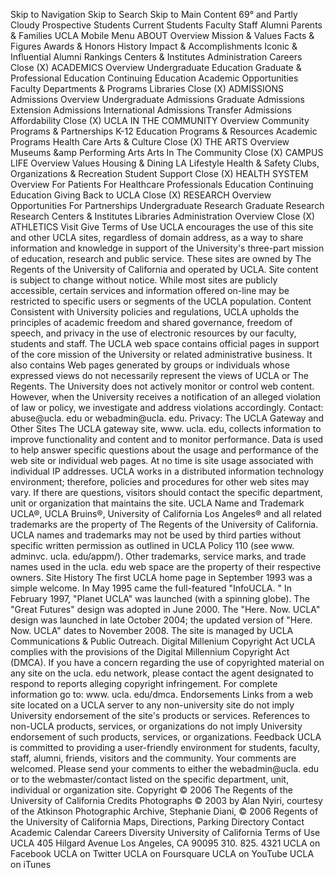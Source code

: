 Skip to Navigation Skip to Search Skip to Main Content 69° and Partly Cloudy Prospective Students Current Students Faculty Staff Alumni Parents & Families UCLA Mobile Menu ABOUT Overview Mission & Values Facts & Figures Awards & Honors History Impact & Accomplishments Iconic & Influential Alumni Rankings Centers & Institutes Administration Careers Close (X) ACADEMICS Overview Undergraduate Education Graduate & Professional Education Continuing Education Academic Opportunities Faculty Departments & Programs Libraries Close (X) ADMISSIONS Admissions Overview Undergraduate Admissions Graduate Admissions Extension Admissions International Admissions Transfer Admissions Affordability Close (X) UCLA IN THE COMMUNITY Overview Community Programs & Partnerships K-12 Education Programs & Resources Academic Programs Health Care Arts & Culture Close (X) THE ARTS Overview Museums &amp Performing Arts Arts In The Community Close (X) CAMPUS LIFE Overview Values Housing & Dining LA Lifestyle Health & Safety Clubs, Organizations & Recreation Student Support Close (X) HEALTH SYSTEM Overview For Patients For Healthcare Professionals Education Continuing Education Giving Back to UCLA Close (X) RESEARCH Overview Opportunities For Partnerships Undergraduate Research Graduate Research Research Centers & Institutes Libraries Administration Overview Close (X) ATHLETICS Visit Give Terms of Use UCLA encourages the use of this site and other UCLA sites, regardless of domain address, as a way to share information and knowledge in support of the University's three-part mission of education, research and public service. These sites are owned by The Regents of the University of California and operated by UCLA. Site content is subject to change without notice. While most sites are publicly accessible, certain services and information offered on-line may be restricted to specific users or segments of the UCLA population. Content Consistent with University policies and regulations, UCLA upholds the principles of academic freedom and shared governance, freedom of speech, and privacy in the use of electronic resources by our faculty, students and staff. The UCLA web space contains official pages in support of the core mission of the University or related administrative business. It also contains Web pages generated by groups or individuals whose expressed views do not necessarily represent the views of UCLA or The Regents. The University does not actively monitor or control web content. However, when the University receives a notification of an alleged violation of law or policy, we investigate and address violations accordingly. Contact: abuse@ucla. edu or webadmin@ucla. edu. Privacy: The UCLA Gateway and Other Sites The UCLA gateway site, www. ucla. edu, collects information to improve functionality and content and to monitor performance. Data is used to help answer specific questions about the usage and performance of the web site or individual web pages. At no time is site usage associated with individual IP addresses. UCLA works in a distributed information technology environment; therefore, policies and procedures for other web sites may vary. If there are questions, visitors should contact the specific department, unit or organization that maintains the site. UCLA Name and Trademark UCLA®, UCLA Bruins®, University of California Los Angeles® and all related trademarks are the property of The Regents of the University of California. UCLA names and trademarks may not be used by third parties without specific written permission as outlined in UCLA Policy 110 (see www. adminvc. ucla. edu/appm/). Other trademarks, service marks, and trade names used in the ucla. edu web space are the property of their respective owners. Site History The first UCLA home page in September 1993 was a simple welcome. In May 1995 came the full-featured "InfoUCLA. " In February 1997, "Planet UCLA" was launched (with a spinning globe). The "Great Futures" design was adopted in June 2000. The "Here. Now. UCLA" design was launched in late October 2004; the updated version of "Here. Now. UCLA" dates to November 2008. The site is managed by UCLA Communications & Public Outreach. Digital Millenium Copyright Act UCLA complies with the provisions of the Digital Millennium Copyright Act (DMCA). If you have a concern regarding the use of copyrighted material on any site on the ucla. edu network, please contact the agent designated to respond to reports alleging copyright infringement. For complete information go to: www. ucla. edu/dmca. Endorsements Links from a web site located on a UCLA server to any non-university site do not imply University endorsement of the site's products or services. References to non-UCLA products, services, or organizations do not imply University endorsement of such products, services, or organizations. Feedback UCLA is committed to providing a user-friendly environment for students, faculty, staff, alumni, friends, visitors and the community. Your comments are welcomed. Please send your comments to either the webadmin@ucla. edu or to the webmaster/contact listed on the specific department, unit, individual or organization site. Copyright © 2006 The Regents of the University of California Credits Photographs © 2003 by Alan Nyiri, courtesy of the Atkinson Photographic Archive, Stephanie Diani, © 2006 Regents of the University of California Maps, Directions, Parking Directory Contact Academic Calendar Careers Diversity University of California Terms of Use UCLA 405 Hilgard Avenue Los Angeles, CA 90095 310. 825. 4321 UCLA on Facebook UCLA on Twitter UCLA on Foursquare UCLA on YouTube UCLA on iTunes